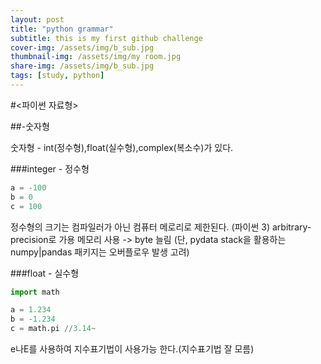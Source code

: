 ```yaml
---
layout: post
title: "python grammar"
subtitle: this is my first github challenge
cover-img: /assets/img/b_sub.jpg
thumbnail-img: /assets/img/my room.jpg
share-img: /assets/img/b_sub.jpg
tags: [study, python]
---
```


#<파이썬 자료형>

##-숫자형

숫자형 - int(정수형),float(실수형),complex(복소수)가 있다.

###integer - 정수형

~~~python
a = -100
b = 0
c = 100
~~~

정수형의 크기는 컴파일러가 아닌 컴퓨터 메로리로 제한된다. (파이썬 3)
arbitrary-precision로 가용 메모리 사용 -> byte 늘림
(단, pydata stack을 활용하는 numpy|pandas 패키지는 오버플로우 발생 고려)

###float - 실수형

~~~python
import math

a = 1.234
b = -1.234
c = math.pi //3.14~
~~~

e나E를 사용하여 지수표기법이 사용가능 한다.(지수표기법 잘 모름)
